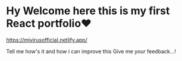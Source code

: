 # Hy Welcome here this is my first React portfolio❤️
https://mjvirusofficial.netlify.app/

Tell me how's it and how i can improve this
Give me your feedback...!
